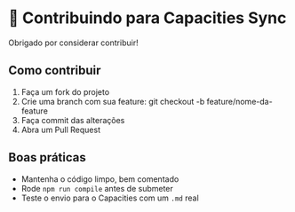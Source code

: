 # 🤝 Contribuindo para Capacities Sync

Obrigado por considerar contribuir!

## Como contribuir

1. Faça um fork do projeto
2. Crie uma branch com sua feature: git checkout -b feature/nome-da-feature
3. Faça commit das alterações
4. Abra um Pull Request

## Boas práticas

- Mantenha o código limpo, bem comentado
- Rode `npm run compile` antes de submeter
- Teste o envio para o Capacities com um `.md` real
